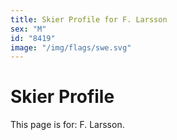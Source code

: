 ```yaml
---
title: Skier Profile for F. Larsson
sex: "M"
id: "8419"
image: "/img/flags/swe.svg" 
---
```


# Skier Profile

This page is for: F. Larsson.
    